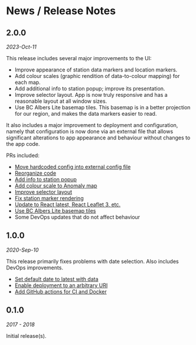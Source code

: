 # News / Release Notes

## 2.0.0

_2023-Oct-11_

This release includes several major improvements to the UI:

- Improve appearance of station data markers and location markers.
- Add colour scales (graphic rendition of data-to-colour mapping) for each map.
- Add additional info to station popup; improve its presentation.
- Improve selector layout. App is now truly responsive and has a reasonable layout at all window sizes.
- Use BC Albers Lite basemap tiles. This basemap is in a better projection for our region, and makes the data markers easier to read.

It also includes a major improvement to deployment and configuration, namely that configuration is now done via an external file that allows significant alterations to app appearance and behaviour without changes to the app code.

PRs included:

- [Move hardcoded config into external config file](https://github.com/pacificclimate/weather-anomaly-tool/pull/95)
- [Reorganize code](https://github.com/pacificclimate/weather-anomaly-tool/pull/94)
- [Add info to station popup](https://github.com/pacificclimate/weather-anomaly-tool/pull/91)
- [Add colour scale to Anomaly map](https://github.com/pacificclimate/weather-anomaly-tool/pull/84)
- [Improve selector layout](https://github.com/pacificclimate/weather-anomaly-tool/pull/82)
- [Fix station marker rendering](https://github.com/pacificclimate/weather-anomaly-tool/pull/77)
- [Update to React latest, React Leaflet 3, etc.](https://github.com/pacificclimate/weather-anomaly-tool/pull/76)
- [Use BC Albers Lite basemap tiles](https://github.com/pacificclimate/weather-anomaly-tool/pull/73)
- Some DevOps updates that do not affect behaviour

## 1.0.0

_2020-Sep-10_

This release primarily fixes problems with date selection.
Also includes DevOps improvements.

- [Set default date to latest with data](https://github.com/pacificclimate/weather-anomaly-tool/pull/55)
- [Enable deployment to an arbitrary URI ](https://github.com/pacificclimate/weather-anomaly-tool/pull/59)
- [Add GitHub actions for CI and Docker](https://github.com/pacificclimate/weather-anomaly-tool/pull/57)

## 0.1.0

_2017 - 2018_

Initial release(s).

